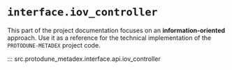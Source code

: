 # `interface.iov_controller`

This part of the project documentation focuses on
an **information-oriented** approach. Use it as a
reference for the technical implementation of the
`PROTODUNE-METADEX` project code.

::: src.protodune_metadex.interface.api.iov_controller